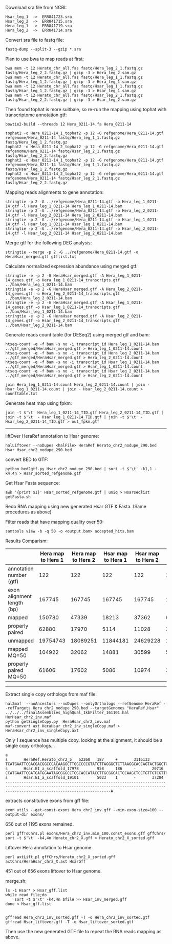 Download sra file from NCBI:

    Hsar_leg_1  ->	ERR841723.sra
    Hsar_leg_2  ->	ERR841715.sra
    Hera_leg_1  ->  ERR841719.sra
    Hera_leg_2  ->	ERR841714.sra

Convert sra file to fastq file:

    fastq-dump --split-3 --gzip *.sra

Plan to use bwa to map reads at first:

    bwa mem -t 12 Herato_chr_all.fas fastq/Hera_leg_2_1.fastq.gz fastq/Hera_leg_2_2.fastq.gz | gzip -3 > Hera_leg_2.sam.gz
    bwa mem -t 12 Herato_chr_all.fas fastq/Hera_leg_1_1.fastq.gz fastq/Hera_leg_1_2.fastq.gz | gzip -3 > Hera_leg_1.sam.gz
    bwa mem -t 12 Herato_chr_all.fas fastq/Hsar_leg_1_1.fastq.gz fastq/Hsar_leg_1_2.fastq.gz | gzip -3 > Hsar_leg_1.sam.gz
    bwa mem -t 12 Herato_chr_all.fas fastq/Hsar_leg_2_1.fastq.gz fastq/Hsar_leg_2_2.fastq.gz | gzip -3 > Hsar_leg_2.sam.gz

Then found tophat is more suitbale, so re-run the mapping using tophat with transcriptome annotation gtf:

    bowtie2-build --threads 12 Hera_0211-14.fa Hera_0211-14

    tophat2 -o Hera_0211-14_1_tophat2 -p 12 -G refgenome/Hera_0211-14.gtf refgenome/Hera_0211-14 fastq/Hera_leg_1_1.fastq.gz fastq/Hera_leg_1_2.fastq.gz
    tophat2 -o Hera_0211-14_2_tophat2 -p 12 -G refgenome/Hera_0211-14.gtf refgenome/Hera_0211-14 fastq/Hsar_leg_2_1.fastq.gz fastq/Hsar_leg_2_2.fastq.gz
    tophat2 -o Hsar_0211-14_1_tophat2 -p 12 -G refgenome/Hera_0211-14.gtf refgenome/Hera_0211-14 fastq/Hsar_leg_1_1.fastq.gz fastq/Hsar_leg_1_2.fastq.gz
    tophat2 -o Hsar_0211-14_2_tophat2 -p 12 -G refgenome/Hera_0211-14.gtf refgenome/Hera_0211-14 fastq/Hsar_leg_2_1.fastq.gz fastq/Hsar_leg_2_2.fastq.gz

Mapping reads alignments to gene annotation:

    stringtie -p 2 -G ../refgenome/Hera_0211-14.gtf -o Hera_leg_1_0211-14.gtf -l Hera_leg_1_0211-14 Hera_leg_1_0211-14.bam
    stringtie -p 2 -G ../refgenome/Hera_0211-14.gtf -o Hera_leg_2_0211-14.gtf -l Hera_leg_2_0211-14 Hera_leg_2_0211-14.bam
    stringtie -p 2 -G ../refgenome/Hera_0211-14.gtf -o Hsar_leg_1_0211-14.gtf -l Hsar_leg_1_0211-14 Hsar_leg_1_0211-14.bam
    stringtie -p 2 -G ../refgenome/Hera_0211-14.gtf -o Hsar_leg_2_0211-14.gtf -l Hsar_leg_2_0211-14 Hsar_leg_2_0211-14.bam

 Merge gtf for the following DEG analysis:

    stringtie --merge -p 2 -G ../refgenome/Hera_0211-14.gtf -o HeraHsar_merged.gtf gtflist.txt
    
Calculate normalized expression abundance using merged gtf:
    
    stringtie -e -p 2 -G HeraHsar_merged.gtf -A Hera_leg_1_0211-14_genes.gtf -o Hera_leg_1_0211-14_transcripts.gtf ../bam/Hera_leg_1_0211-14.bam
    stringtie -e -p 2 -G HeraHsar_merged.gtf -A Hera_leg_2_0211-14_genes.gtf -o Hera_leg_2_0211-14_transcripts.gtf ../bam/Hera_leg_2_0211-14.bam
    stringtie -e -p 2 -G HeraHsar_merged.gtf -A Hsar_leg_1_0211-14_genes.gtf -o Hsar_leg_1_0211-14_transcripts.gtf ../bam/Hsar_leg_1_0211-14.bam
    stringtie -e -p 2 -G HeraHsar_merged.gtf -A Hsar_leg_2_0211-14_genes.gtf -o Hsar_leg_2_0211-14_transcripts.gtf ../bam/Hsar_leg_2_0211-14.bam

Generate reads count table (for DESeq2) using merged gtf and bam:

    htseq-count -q -f bam -s no -i transcript_id Hera_leg_1_0211-14.bam ../gtf_merged/HeraHsar_merged.gtf > Hera_leg_1_0211-14.count
    htseq-count -q -f bam -s no -i transcript_id Hera_leg_2_0211-14.bam ../gtf_merged/HeraHsar_merged.gtf > Hera_leg_2_0211-14.count
    htseq-count -q -f bam -s no -i transcript_id Hsar_leg_1_0211-14.bam ../gtf_merged/HeraHsar_merged.gtf > Hsar_leg_1_0211-14.count
    htseq-count -q -f bam -s no -i transcript_id Hsar_leg_2_0211-14.bam ../gtf_merged/HeraHsar_merged.gtf > Hsar_leg_2_0211-14.count
    
    join Hera_leg_1_0211-14.count Hera_leg_2_0211-14.count | join - Hsar_leg_1_0211-14.count | join - Hsar_leg_2_0211-14.count > counttable.txt
    
Generate heat map using fpkm:

    join -t $'\t' Hera_leg_1_0211-14_TID.gtf Hera_leg_2_0211-14_TID.gtf | join -t $'\t' - Hsar_leg_1_0211-14_TID.gtf | join -t $'\t' - Hsar_leg_2_0211-14_TID.gtf > out_fpkm.gtf
    
    
------------------------------------------

liftOver HeraRef annotation to Hsar genome:

    halLiftover --noDupes <halFile> HeraRef Herato_chr2_nodupe_290.bed Hsar Hsar_chr2_nodupe_290.bed
    
convert BED to GTF:

    python bed2gtf.py Hsar_chr2_nodupe_290.bed | sort -t $'\t' -k1,1 -k4,4n > Hsar_sorted_refgenome.gtf
    
Get Hsar Fasta sequence:

    awk '{print $1}' Hsar_sorted_refgenome.gtf | uniq > Hsarseqlist
    getFasta.sh
    
Redo RNA mapping using new generated Hsar GTF & Fasta. (Same procedures as above)

Filter reads that have mapping quality over 50:

    samtools view -b -q 50 -o <output.bam> accepted_hits.bam 

Results Comparism:

| | Hera map to Hera 1 | Hera map to Hera 2 | Hsar map to Hera 1 | Hsar map to Hera 2 | Hsar map to Hsar 1 | Hsar map to Hsar 2 |
| - | - | - | - | - | - | - |
| annotation number (gtf) | 122 | 122 | 122 | 122 | 116 | 116 |
| exon alignment length (bp) | 167745 | 167745 | 167745 | 167745 | 139018 | 139018 |
| mapped | 150780 | 47339 | 18213 | 37362 | 63436 | 103883 |
| properly paired | 62880 | 17970 | 5114 | 11028 | 37052 | 49866 |
| unmapped | 19754743 | 18089251 | 11844181 | 24629228 | 11803455 | 24576283 |
| mapped MQ=50 | 104922 | 32062 | 14881 | 30599 | 54576 | 80793 |
| properly paired MQ=50 | 61606 | 17602 | 5086 | 10974 | 36758 | 49280 |

------------------------------------------

Extract single copy orthologs from maf file:

    hal2maf  --noAncestors --noDupes --onlyOrthologs --refGenome HeraRef --refTargets Hera_chr2_nodupe_290.bed --targetGenomes "HeraRef,Hsar" ../../../finalAssemblies_highQual_1kbFilter_161101.hal HerHsar_chr2_inv.maf
    python getSingleCopy.py  HeraHsar_chr2_inv.maf
    maf-convert axt HeraHsar_chr2_inv_singleCopy.maf > HeraHsar_chr2_inv_singleCopy.axt
    
Only 1 sequence has multiple copy. looking at the alignment, it should be a single copy orthologs...

    a
    s       HeraRef.Herato_chr2_5   62260   187     +       3116133 TCATGAATTCGACGACGGCCCACAAGGCTTGGCCCCGTATCTTAGGGCTCTTAAGGCACCAGTACTGGCTGCAAACATGGACACCACCAAAGAACCCGTACTAAATGGACTATACAGGCCTCATGTTATTATAGAACGAAACAAGAGGAGAATTGGTCTAATTGGACTAATTACTACTGATACTAAG
    s       Hsar.EI_a_scaffold_17978        958     186     -       20716   CCATGAATTCGATGATGGAATAGCGGGCCTCGCACCATACCTTGCGGCACTCCAAGCTCCTGTTGTCGTTGCAAATATCAACACAACCCTTGAACCTAGTCTGAATGGTTTATACAAACCTCATATTGTGATACAAAGATACGGAAGAAAAATTGGAATAATTGGTCTTATAACGACAGAAACTAA-
    s       Hsar.EI_a_scaffold_19101        5023    1       -       37284   ------------------------------------------------------------------------------------------------------------------------------------------------------------------------------------------A
    
    

extracts constitutive exons from gff file:

    exon_utils --get-const-exons Hera_chr2_inv.gff --min-exon-size=100 --output-dir exons/

656 out of 1195 exons remained.

    perl gffToChrs.pl exons/Hera_chr2_inv.min_100.const_exons.gff gffChrs/
    sort -t $'\t' -k4,4n Herato_chr2_X.gff > Herato_chr2_X_sorted.gff
    
    
Liftover Hera annotation to Hsar genome:
    
    perl axtLift.pl gffChrs/Herato_chr2_X_sorted.gff axtChrs/HeraHsar_chr2_X.axt HsarGff
    
451 out of 656 exons liftover to Hsar genome.
    
merge.sh:

    ls -1 Hsar* > Hsar_gff.list
    while read file;do
        sort -t $'\t' -k4,4n $file >> Hsar_inv_merged.gff
    done < Hsar_gff.list
    
 
    gffread Hera_chr2_inv_sorted.gff -T -o Hera_chr2_inv_sorted.gtf
    gffread Hsar_liftover.gff -T -o Hsar_liftover_sorted.gtf
    
Then use the new generated GTF file to repeat the RNA reads mapping as above.
    
    
